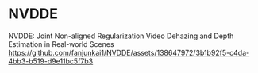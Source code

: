 # NVDDE
NVDDE: Joint Non-aligned Regularization Video Dehazing and Depth Estimation in Real-world Scenes
https://github.com/fanjunkai1/NVDDE/assets/138647972/3b1b92f5-c4da-4bb3-b519-d9e11bc5f7b3
